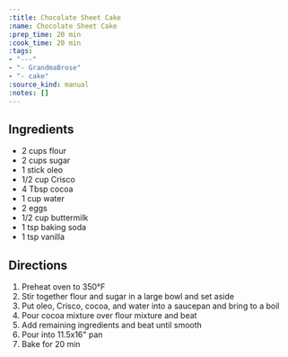 ```yaml
---
:title: Chocolate Sheet Cake
:name: Chocolate Sheet Cake
:prep_time: 20 min
:cook_time: 20 min
:tags:
- "---"
- "- GrandmaBrose"
- "- cake"
:source_kind: manual
:notes: []
---
```


## Ingredients
- 2 cups flour
- 2 cups sugar
- 1 stick oleo
- 1/2 cup Crisco
- 4 Tbsp cocoa
- 1 cup water
- 2 eggs
- 1/2 cup buttermilk
- 1 tsp baking soda
- 1 tsp vanilla


## Directions
1. Preheat oven to 350°F
2. Stir together flour and sugar in a large bowl and set aside
3. Put oleo, Crisco, cocoa, and water into a saucepan and bring to a boil
4. Pour cocoa mixture over flour mixture and beat
5. Add remaining ingredients and beat until smooth
6. Pour into 11.5x16" pan
7. Bake for 20 min
